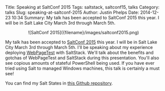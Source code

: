 Title: Speaking at SaltConf 2015
Tags: saltstack, saltconf15, talks
Category: talks
Slug: speaking-at-saltconf-2015
Author: Justin Phelps
Date: 2014-12-23 10:34
Summary: My talk has been accepted to SaltConf 2015 this year. I will be in Salt Lake City March 3rd through March 5th.

<center>![SaltConf 2015]({filename}/images/saltconf2015.png)</center>

My talk has been accepted to [SaltConf 2015](http://saltconf.com/call-for-speakers/) this year. I will be in Salt Lake City March 3rd through March 5th. I'll be speaking about my experience deploying [WebPageTest](http://www.webpagetest.org) with SaltStack. We'll talk about the benefits and gotchas of WebPageTest and SaltStack during this presentation. You'll also see copious amounts of stateful PowerShell being used. If you have ever tried using Salt to managed Windows machines, this talk is certainly a must see!

You can find my Salt States in [this Github repository](https://github.com/linuturk/webpagetest).
